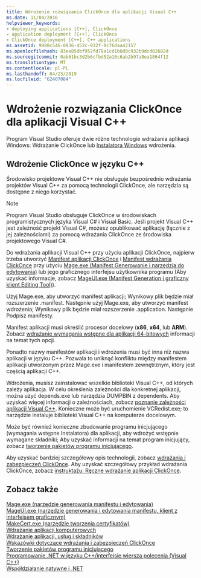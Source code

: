 ```yaml
---
title: Wdrożenie rozwiązania ClickOnce dla aplikacji Visual C++
ms.date: 11/04/2016
helpviewer_keywords:
- deploying applications [C++], ClickOnce
- application deployment [C++], ClickOnce
- ClickOnce deployment [C++], C++ applications
ms.assetid: 9988c546-0936-452c-932f-9c76daa42157
ms.openlocfilehash: 83ee85dbf952fd78a1cd1b8d0c932b9dcd02682d
ms.sourcegitcommit: 0ab61bc3d2b6cfbd52a16c6ab2b97a8ea1864f12
ms.translationtype: MT
ms.contentlocale: pl-PL
ms.lasthandoff: 04/23/2019
ms.locfileid: "62407084"
---
```

# <a name="clickonce-deployment-for-visual-c-applications"></a>Wdrożenie rozwiązania ClickOnce dla aplikacji Visual C++

Program Visual Studio oferuje dwie różne technologie wdrażania aplikacji Windows: Wdrażanie ClickOnce lub [Instalatora Windows](/windows/desktop/Msi/windows-installer-portal) wdrożenia.

## <a name="clickonce-deployment-in-c"></a>Wdrożenie ClickOnce w języku C++

Środowisko projektowe Visual C++ nie obsługuje bezpośrednio wdrażania projektów Visual C++ za pomocą technologii ClickOnce, ale narzędzia są dostępne z niego korzystać.

> [!NOTE]
>  Program Visual Studio obsługuje ClickOnce w środowiskach programistycznych języka Visual C# i Visual Basic. Jeśli projekt Visual C++ jest zależność projekt Visual C#, możesz opublikować aplikację (łącznie z jej zależnościami) za pomocą wdrażania ClickOnce ze środowiska projektowego Visual C#.

Do wdrażania aplikacji Visual C++ przy użyciu aplikacji ClickOnce, najpierw trzeba utworzyć [Manifest aplikacji ClickOnce](/visualstudio/deployment/clickonce-application-manifest) i [Manifest wdrażania ClickOnce](/visualstudio/deployment/clickonce-deployment-manifest) przy użyciu [Mage.exe (Manifest Generowanie i narzędzia do edytowania)](/dotnet/framework/tools/mage-exe-manifest-generation-and-editing-tool) lub jego graficznego interfejsu użytkownika programu (Aby uzyskać informacje, zobacz [MageUI.exe (Manifest Generation i graficzny klient Editing Tool)](/dotnet/framework/tools/mageui-exe-manifest-generation-and-editing-tool-graphical-client)).

Użyj Mage.exe, aby utworzyć manifest aplikacji; Wynikowy plik będzie miał rozszerzenie .manifest. Następnie użyj Mage.exe, aby utworzyć manifest wdrożenia; Wynikowy plik będzie miał rozszerzenie .application. Następnie Podpisz manifesty.

Manifest aplikacji musi określić procesor docelowy (**x86**, **x64**, lub **ARM**). Zobacz [wdrażanie wymagania wstępne dla aplikacji 64-bitowych](/visualstudio/deployment/deploying-prerequisites-for-64-bit-applications) informacji na temat tych opcji.

Ponadto nazwy manifestów aplikacji i wdrożenia musi być inna niż nazwa aplikacji w języku C++. Pozwala to uniknąć konfliktu między manifestem aplikacji utworzonym przez Mage.exe i manifestem zewnętrznym, który jest częścią aplikacji C++.

Wdrożenia, musisz zainstalować wszelkie biblioteki Visual C++, od których zależy aplikacja. W celu określenia zależności dla konkretnej aplikacji, można użyć depends.exe lub narzędzia DUMPBIN z dependents. Aby uzyskać więcej informacji o zależnościach, zobacz [poznanie zależności aplikacji Visual C++](understanding-the-dependencies-of-a-visual-cpp-application.md). Konieczne może być uruchomienie VCRedist.exe; to narzędzie instaluje biblioteki Visual C++ na komputerze docelowym.

Może być również konieczne zbudowanie programu inicjującego (wymagania wstępne Instalatora) dla aplikacji, aby wdrożyć wstępnie wymagane składniki; Aby uzyskać informacji na temat program inicjujący, zobacz [tworzenie pakietów programu inicjującego](/visualstudio/deployment/creating-bootstrapper-packages).

Aby uzyskać bardziej szczegółowy opis technologii, zobacz [wdrażania i zabezpieczeń ClickOnce](/visualstudio/deployment/clickonce-security-and-deployment). Aby uzyskać szczegółowy przykład wdrażania ClickOnce, zobacz [instruktażu: Ręczne wdrażanie aplikacji ClickOnce](/visualstudio/deployment/walkthrough-manually-deploying-a-clickonce-application).

## <a name="see-also"></a>Zobacz także

[Mage.exe (narzędzie generowania manifestu i edytowania)](/dotnet/framework/tools/mage-exe-manifest-generation-and-editing-tool)<br>
[MageUI.exe (narzędzie generowania i edytowania manifestu, klient z interfejsem graficznym)](/dotnet/framework/tools/mageui-exe-manifest-generation-and-editing-tool-graphical-client)<br>
[MakeCert.exe (narzędzie tworzenia certyfikatów)](https://msdn.microsoft.com/library/windows/desktop/aa386968)<br>
[Wdrażanie aplikacji komputerowych](deploying-native-desktop-applications-visual-cpp.md)<br>
[Wdrażanie aplikacji, usług i składników](/visualstudio/deployment/deploying-applications-services-and-components)<br>
[Wskazówki dotyczące wdrażania i zabezpieczeń ClickOnce](/visualstudio/deployment/clickonce-security-and-deployment)<br>
[Tworzenie pakietów programu inicjującego](/visualstudio/deployment/creating-bootstrapper-packages)<br>
[Programowanie .NET w języku C++/interfejsie wiersza polecenia (Visual C++)](../dotnet/dotnet-programming-with-cpp-cli-visual-cpp.md)<br>
[Współdziałanie natywne i .NET](../dotnet/native-and-dotnet-interoperability.md)
